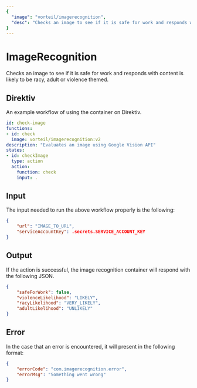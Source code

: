 ```yaml
---
{
  "image": "vorteil/imagerecognition",
  "desc": "Checks an image to see if it is safe for work and responds with content is likely to be racy, adult or violence themed."
}
---
```

# ImageRecognition

Checks an image to see if it is safe for work and responds with content is likely to be racy, adult or violence themed.

## Direktiv

An example workflow of using the container on Direktiv.

```yaml
id: check-image
functions:
- id: check
  image: vorteil/imagerecognition:v2
description: "Evaluates an image using Google Vision API"
states:
- id: checkImage
  type: action
  action:
    function: check
    input: .
```

## Input

The input needed to run the above workflow properly is the following:

```json
{
    "url": "IMAGE_TO_URL",
    "serviceAccountKey": .secrets.SERVICE_ACCOUNT_KEY
}
```

## Output

If the action is successful, the image recognition container will respond with the following JSON.

```json
{
    "safeForWork": false,
    "violenceLikelihood": "LIKELY",
    "racyLikelihood": "VERY_LIKELY",
    "adultLikelihood": "UNLIKELY"
}
```

## Error

In the case that an error is encountered, it will present in the following format:

```json
{
    "errorCode": "com.imagerecognition.error",
    "errorMsg": "Something went wrong"
}
```